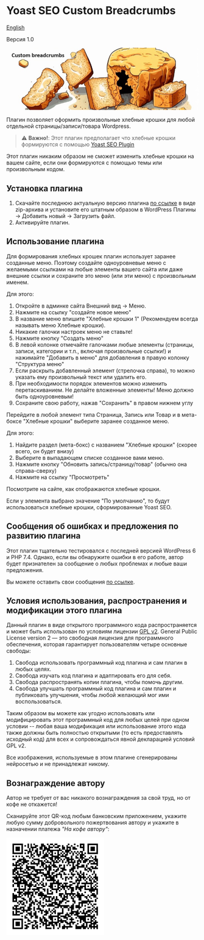 # Yoast SEO Custom Breadcrumbs

[English](README_en.md)

Версия 1.0

![banner](assets/banner-772x250.jpg)

Плагин позволяет оформить произвольные хлебные крошки для любой отдельной страницы/записи/товара Wordpress.

> :warning: **Важно!**: Этот плагин предполагает что хлебные крошки формируются с помощью
> [Yoast SEO Plugin](https://ru.wordpress.org/plugins/wordpress-seo/)

Этот плагин никаким образом не сможет изменить хлебные крошки на вашем сайте, если они формируются с помощью темы или произвольным кодом.


## Установка плагина

1. Скачайте последнюю актуальную версию плагина [по ссылке](https://github.com/ivannikitin-com/yoast-seo-custom-breadcrumbs/releases/latest) в виде zip-архива и установите его штатным образом в WordPress Плагины -> Добавить новый -> Загрузить файл.
2. Активируйте плагин.


## Использование плагина

Для формирования хлебных крошек плагин использует заранее созданные меню. Поэтому создайте одноуровневые меню с желаемыми ссылками на любые элементы вашего сайта или даже внешние ссылки и сохраните это меню (или эти меню) с произвольным именем.

Для этого: 
1. Откройте в админке сайта Внешний вид -> Меню.
2. Нажмите на ссылку "создайте новое меню"
3. В название меню впишите "Хлебные крошки 1" (Рекомендуем всегда называть меню Хлебные крошки). 
4. Никакие галочки настроек меню не ставьте!
5. Нажмите кнопку "Создать меню"
6. В левой колонке отмечайте галочками любые элементы (страницы, записи, категории и т.п., включая произвольные ссылки!) и нажимайте "Добавить в меню" для добавления в правую колонку "Структура меню"
7. Если раскрыть добавленный элемент (стрелочка справа), то можно указать ему произвольный текст или удалить его.
8. При необходимости порядок элементов можно изменить перетаскиванием. Не делайте вложенные элементы! Меню должно быть одноуровневым!
9. Сохраните свою работу, нажав "Сохранить" в правом нижнем углу



Перейдите в любой элемент типа Страница, Запись или Товар и в мета-боксе "Хлебные крошки" выберите заранее созданное меню.

Для этого:
1. Найдите раздел (мета-бокс) с названием "Хлебные крошки" (скорее всего, он будет внизу)
2. Выберите в выпадающем списке созданное вами меню.
3. Нажмите кнопку "Обновить запись/страницу/товар" (обычно она справа-сверху)
4. Нажмите на ссылку "Просмотреть" 

Посмотрите на сайте, как отображаются хлебные крошки.

Если у элемента выбрано значение "По умолчанию", то будут использоваться хлебные крошки, сформированные Yoast SEO.

## Сообщения об ошибках и предложения по развитию плагина

Этот плагин тщательно тестировался с последней версией WordPress 6 и PHP 7.4. Однако, если вы обнаружите ошибки в его работе, автор будет признателен за сообщение о любых проблемах и любые ваши предложения. 

Вы можете оставить свои сообщения [по ссылке](https://github.com/ivannikitin-com/yoast-seo-custom-breadcrumbs/issues).


## Условия использования, распространения и модификации этого плагина

Данный плагин в виде открытого программного кода распространяется и может быть использован по условиям 
лицензии [GPL v2](https://www.gnu.org/licenses/gpl-2.0.html).
General Public License version 2 — это свободная лицензия для программного обеспечения, 
которая гарантирует пользователям четыре основные свободы:

1. Свобода использовать программный код плагина и сам плагин в любых целях.
2. Свобода изучать код плагина и адаптировать его для себя.
3. Свобода распространять копии плагина, чтобы помочь другим.
4. Свобода улучшать программный код плагина и сам плагин и публиковать улучшения, чтобы любой желающий мог ими воспользоваться.

Таким образом вы можете как угодно использовать или модифицировать этот программный код для любых целей при одном условии -- любая ваша модификация или использование этого кода также должны быть полностью открытыми (то есть предоставлять исходный код) для всех и сопровождаться явной декларацией условий GPL v2.

Все изображения, используемые в этом плагине сгенерированы нейросетью и не принадлежат никому.

## Вознаграждение автору

Автор не требует от вас никакого вознаграждения за свой труд, но от кофе не откажется!

Сканируйте этот QR-код любым банковским приложением, укажите любую сумму добровольного пожертвования автору и укажите в назначении платежа _"На кофе автору"_:

<img src="assets/qr-coffee.png" width="256" alt="Пожертвование на кофе автору">
